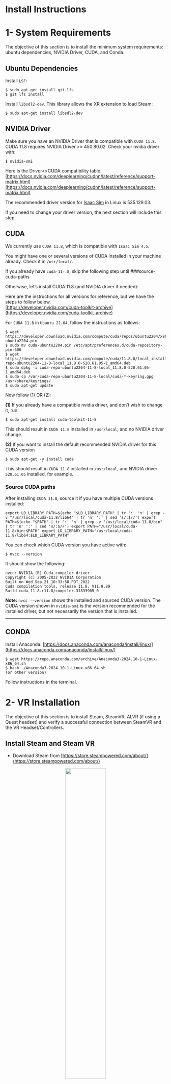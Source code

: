 # Install Instructions



# 1- System Requirements

The objective of this section is to install the minimum system requirements: ubuntu dependencies, NVIDIA Driver, CUDA, and Conda. 



## Ubuntu Dependencies 

Install `LSF`: 

```
$ sudo apt-get install git-lfs 
$ git lfs install 
```

Install `libsdl2-dev`. This library allows the XR extension to load Steam:

```
$ sudo apt-get install libsdl2-dev 
```


## NVIDIA Driver

Make sure you have an NVIDIA Driver that is compatible with `CUDA 11.8`. CUDA 11.8 requires NVIDIA Driver >= 450.80.02. Check your nvidia driver with:

```
$ nvidia-smi 
```

Here is the Driver<>CUDA compatibility table:  
[https://docs.nvidia.com/deeplearning/cudnn/latest/reference/support-matrix.html](https://docs.nvidia.com/deeplearning/cudnn/latest/reference/support-matrix.html)

The recommended driver version for [Isaac Sim](https://docs.isaacsim.omniverse.nvidia.com/latest/installation/requirements.html) in Linux is 535.129.03.

If you need to change your driver version, the next section will include this step.


## CUDA

We currently use `CUDA 11.8`, which is compatible with `Isaac Sim 4.5`. 

You might have one or several versions of CUDA installed in your machine already. Check it in 
`/usr/local/`.

If you already have `cuda-11-.8`, skip the following step until ###source-cuda-paths

Otherwise, let’s install CUDA 11.8 (and NVIDIA driver if needed): 

Here are the instructions for all versions for reference, but we have the steps to follow below.  
[https://developer.nvidia.com/cuda-toolkit-archive](https://developer.nvidia.com/cuda-toolkit-archive)

For `CUDA 11.8` in `Ubuntu 22.04`, follow the instructions as follows:

```
$ wget https://developer.download.nvidia.com/compute/cuda/repos/ubuntu2204/x86_64/cuda-ubuntu2204.pin 
$ sudo mv cuda-ubuntu2204.pin /etc/apt/preferences.d/cuda-repository-pin-600 
$ wget https://developer.download.nvidia.com/compute/cuda/11.8.0/local_installers/cuda-repo-ubuntu2204-11-8-local_11.8.0-520.61.05-1_amd64.deb 
$ sudo dpkg -i cuda-repo-ubuntu2204-11-8-local_11.8.0-520.61.05-1_amd64.deb 
$ sudo cp /var/cuda-repo-ubuntu2204-11-8-local/cuda-*-keyring.gpg /usr/share/keyrings/ 
$ sudo apt-get update 
```

Now follow (1) OR (2):

**(1)** If you already have a compatible nvidia driver, and don’t wish to change it, run:

```
$ sudo apt-get install cuda-toolkit-11-8 
```

This should result in `CUDA 11.8` installed in `/usr/local`, and no NVIDIA driver change.

**(2)** If you want to install the default recommended NVIDIA driver for this CUDA version 

```
$ sudo apt-get -y install cuda 
```

This should result in `CUDA 11.8` installed in `/usr/local`, and NVIDIA driver `520.61.05` installed, for example.

### Source CUDA paths

After installing `CUDA 11.8`, source it if you have multiple CUDA versions installed:

``` 
export LD_LIBRARY_PATH=$(echo "$LD_LIBRARY_PATH" | tr ':' 'n' | grep -v "/usr/local/cuda-11.8/lib64" | tr 'n' ':' | sed 's/:$//') export PATH=$(echo "$PATH" | tr ':' 'n' | grep -v "/usr/local/cuda-11.8/bin" | tr 'n' ':' | sed 's/:$//') export PATH="/usr/local/cuda-11.8/bin:$PATH" export LD_LIBRARY_PATH="/usr/local/cuda-11.8/lib64:$LD_LIBRARY_PATH"
```

You can check which CUDA version you have active with:

```
$ nvcc --version
```

It should show the following:  

```
nvcc: NVIDIA (R) Cuda compiler driver  
Copyright (c) 2005-2022 NVIDIA Corporation  
Built on Wed_Sep_21_10:33:58_PDT_2022  
Cuda compilation tools, release 11.8, V11.8.89  
Build cuda_11.8.r11.8/compiler.31833905_0
```

**Note:** `nvcc --version` shows the installed and sourced CUDA version. The CUDA version shown in `nvidia-smi` is the version recommended for the installed driver, but not necessarily the version that is installed. 

---

## CONDA

Install Anaconda: 
[https://docs.anaconda.com/anaconda/install/linux/](https://docs.anaconda.com/anaconda/install/linux/)

```
$ wget https://repo.anaconda.com/archive/Anaconda3-2024.10-1-Linux-x86_64.sh
$ bash ~/Anaconda3-2024.10-1-Linux-x86_64.sh
(or other version)
```

Follow instructions in the terminal. 



# 2- VR Installation
The objective of this section is to install Steam, SteamVR, ALVR (if using a Quest headset) and verify a successful connection between SteamVR and the VR Headset/Controllers. 


## Install Steam and Steam VR

- Download Steam from [https://store.steampowered.com/about/](https://store.steampowered.com/about/) 

<p align="center">
    <img src="_static/images/image1.png" width="50%"/>
</p>

- Launch the downloaded installer (debian) and follow instruction to install:

<p align="center">
    <img src="_static/images/image3.png" width="50%"/>
</p>

- Launch Steam (click open). Follow instructions to finish the installation the first time you run Steam.  

- Use your existing account or create a new one.  

- Install Steam VR from within Steam

<p align="center">
    <img src="_static/images/image17.png" width="50%"/>
</p>

- Launch Steam VR. The first time, it will request permissions:  

<p align="center">
    <img src="_static/images/image13.png" width="50%"/>
</p>

- Patch steam VR: Steam VR frequently has an issue in Linux with lingering unnamed black windows that won’t close. Run this script for solving the issue:

```
$ collab-sim/config$ ./steamvr_black_window_ubuntu_fix.sh 
```

- If you reinstall steam vr, run this script again to patch the new installation.  

- Reboot. 




---

## VR HW

We have tested the system with Quest, HTC (2018 model), and Valve Index (with HTC controllers). 

### Quest 

Install [ALVR](https://github.com/alvr-org/ALVR) server (streamer) on your computer, and the ALVR app on your quest. Instructions [https://github.com/alvr-org/ALVR/wiki/Installation-guide](https://github.com/alvr-org/ALVR/wiki/Installation-guide).

Follow any steps required to configure the Quest HMD, such as setting the boundaries. 

Connect your Quest to the same Wifi network and the server computer (use 5GHz Wifi), or simply use a USB cable to connect the computer and the HMD. 

Activate developer mode on your Quest.


### Valve Index Headset - Linking to HTC controllers

The Valve Index is compatible with the XR Extension, but the models for the controllers are not available yet, so we relink the controllers to use the HTC controllers (blue model).

In order to link your Valve Index with the HTC controllers, launch Steam VR with the Valve Index, lighthouses (2.0), and controllers on, right click on the controllers and follow steps for relinking. 

The controllers will remain linked to the physical headset for future run without additional work. 

### HTC Vive (2018)

We have also tested the Vive HTC (2018 model), but this model is not available for purchasing it anymore. If you have it available already, it does work. 

Follow the SteamVR configuration steps on the HMD.

<p align="center">
    <img src="_static/images/image18.png" width="50%"/>
</p>

---

## Run the VR-SteamVR connection 

Users should ensure a working connection between SteamVR and their VR hardware. To verify this, check that the SteamVR home environment is rendered in the headset (HMD), and the controllers are both visible and responsive. Additionally, the SteamVR window should display the HMD and controller icons in green, indicating they are connected and active. Use the following steps for this test. 

### Connect SteamVR (HTC and Index):  

Launch `Steam`, start `Steam VR`, and the HW should look active on the Steam VR panel, the VR HMD should be rendering the default steam VR home (top right window should display what's being rendered in the HMD), and the controllers movement be visible in the HMD. You might also try a Steam VR game as a test. 


<p align="center">
    <img src="_static/images/image11.png" width="50%"/>
</p>

### Connect SteamVR with ALVR (Quest): 

Launch the ALVR server (streamer) and the ALVR app on the Quest headset, while connected to the same wifi network or using a USB cable. Launch SteamVR from ALVR, and verify the connection. 


---

# 3- VR in Isaac Sim 4.5  

The objective of this section is to install Isaac Sim, install the XR extension within Isaac Sim, and verify a successful connection between Isaac Sim and the VR headset through Steam VR.

## Install Isaac Sim 

### From pre-build binary: Preferred.   

Download the release Linux binary (zip file) from [https://docs.isaacsim.omniverse.nvidia.com/latest/installation/download.html](https://docs.isaacsim.omniverse.nvidia.com/latest/installation/download.html). 

Move to the directory where you will keep your Isaac Sim installation and unzip. Test launching Isaac Sim:

```
$ <your-path>/isaac-sim-standalone@4.5.0-rc.36+release.19112.f59b3005.gl.linux-x86_64.release$ ./isaac-sim.sh 
```

**Note:** The first time you launch the simulator it might be slow to start as it is building rendering elements. 

### From Launcher: 
You may download Isaac Sim from the Omniverse Launcher, but the Launcher will be discontinued, thus we are switching to the instructions above. 


## Install the XR extension in Isaac Sim

On Isaac Sim’s menu, click `Window`, then `Extensions`. It opens up the `Extensions Manager`. Search for `vr` and select `VR Experience`.

Enable the extension and check `Autoload`:

<p align="center">
    <img src="_static/images/extensions_window.png" width="50%"/>
</p>

That will also install the `SteamVR Input/Output`”` extension. 

Close the Extensions manager. 

Now the `VR tab` is shown on the GUI, click on it (bottom right).


<p align="center">
    <img src="_static/images/vr_panel.png" width="30%"/>
</p>


## Test the XR extension + Steam VR connection

We will now do a quick test to see that the XR extension on Isaac Sim runs and connects properly with Steam VR. 

- Add objects to the scene to do a quick test. For example, `Create --> Mesh --> Cube`, and `Create --> Environment --> Flat Grid`. 
- Run the [VR-SteamVR](##-run-the-vr-steamvr-connection) connection. The HMD should be rendering SteamVR Home and the controllers should be tracked.
- In the `VR Tab` in Isaac Sim, change the `Selected Output Plugin` from `OpenXR` to `SteamVR`, 

<p align="center">
    <img src="_static/images/vr_panel.png" width="30%"/>
</p>

- Click the `Start VR` button. 

The simulation environment should be rendered in the HMD (see Isaac Sim env matches VR view window), controllers should be tracked and responsive. 

<p align="center">
    <img src="_static/images/connection_test.png" width="70%"/>
</p>




# 4- COLLAB-SIM Installation

The objective of this section is to create the `python environment` for `collab-sim`. It includes creating the `conda` env, installing `pytorch` and `curobo`, and sourcing `Isaac Sim` paths. We will use this conda env to run the `demos` in `collab-sim`. 

## Get the COLLAB-SIM repository

Clone `COLLAB_SIM`, and get the `LFS` content

```
$ git clone https://github.com/nvlabs/collab-sim  
$ cd collab-sim 
$ git lfs pull 
```

## Python Environment

We use conda to create a python env. 

```
$ conda create --name collab-sim python=3.10.15
$ conda activate collab-sim 
```


## PYTHONPATH

Make sure collab-sim is in your python path:

```
$ export PYTHONPATH="<your-path>/collab-sim":$PYTHONPATH 
```

## Install Curobo into this Conda Env

We use [Curobo](https://github.com/NVlabs/curobo) for MPC teleop and IK. 

Curobo install instructions are available here:  
[https://curobo.org/get_started/1_install_instructions.html](https://curobo.org/get_started/1_install_instructions.html)  

The following are the summarized instructions for our env:

```
(collab-sim)$ conda install pytorch==2.5.1  pytorch-cuda=11.8 -c pytorch -c nvidia
(collab-sim)$ git clone https://github.com/NVlabs/curobo.git
(collab-sim)$ cd curobo 
(collab-sim)$ pip install -e . --no-build-isolation  
This will take 20 minutes to install. 
$ pip install pytest $ python3 -m pytest .  #to verify that all unit tests pass. 
```

## Aditional pip dependencies

```
(collab-sim) $ pip install transforms3d
```

## Add Isaac Sim to this Conda Env

So far we have a conda env with the python dependencies for `collab-sim` and `curobo` installed. We now need to source `Isaac Sim` paths to be available from this conda env. 
This step allows collab-sim to see the `omni` package, for example.

```
(collab-sim) $ source <your-path>/isaac-sim-standalone@4.5.0-rc.36+release.19112.f59b3005.gl.linux-x86_64.release/setup_conda_env.sh 
```


Test the python env:

```
(collab-sim):~$ python
>>> import omni
>>> import curobo
>>> import collab_sim
>>> 
```

This conda env is used to run the examples in collab-sim: [Run instructions](/docs/run_docs.md)